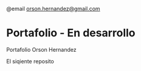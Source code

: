 @email <orson.hernandez@gmail.com>
# Portafolio - En desarrollo

Portafolio Orson Hernandez

El siqiente reposito